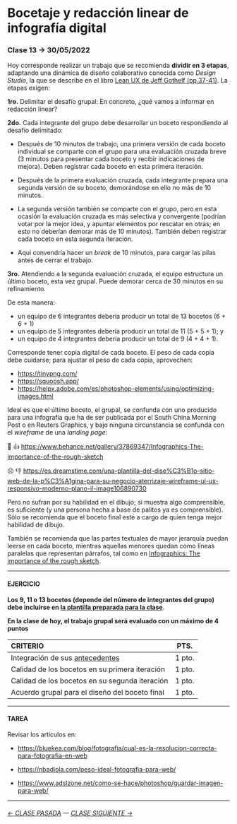 # Bocetaje y redacción linear de infografía digital

### Clase 13 → 30/05/2022

Hoy corresponde realizar un trabajo que se recomienda **dividir en 3 etapas**, adaptando una dinámica de diseño colaborativo conocida como *Design Studio*, la que se describe en el libro [Lean UX de Jeff Gothelf (pp.37-41)](https://drive.google.com/file/d/1sjTOzb0sRthTwPaNZF5wDJ4KkEsgChAc/view?usp=sharing). La etapas exigen:

**1ro.** Delimitar el desafío grupal: En concreto, ¿qué vamos a informar en redacción linear?

**2do.** Cada integrante del grupo debe desarrollar un boceto respondiendo al desafío delimitado:
 
- Después de 10 minutos de trabajo, una primera versión de cada boceto individual se comparte con el grupo para una evaluación cruzada breve (3 minutos para presentar cada boceto y recibir indicaciones de mejora). Deben registrar cada boceto en esta primera iteración.

- Después de la primera evaluación cruzada, cada integrante prepara una segunda versión de su boceto, demorándose en ello no más de 10 minutos.

- La segunda versión también se comparte con el grupo, pero en esta ocasión la evaluación cruzada es más selectiva y convergente (podrían votar por la mejor idea, y apuntar elementos por rescatar en otras; en esto no deberían demorar más de 10 minutos). También deben registrar cada boceto en esta segunda iteración.

- Aquí convendría hacer un *break* de 10 minutos, para cargar las pilas antes de cerrar el trabajo.

**3ro.** Atendiendo a la segunda evaluación cruzada, el equipo estructura un último boceto, esta vez grupal. Puede demorar cerca de 30 minutos en su refinamiento. 

De esta manera: 

- un equipo de 6 integrantes debería producir un total de 13 bocetos (6 + 6 + 1) 
- un equipo de 5 integrantes debería producir un total de 11 (5 + 5 + 1); y 
- un equipo de 4 integrantes debería producir un total de 9 (4 + 4 + 1).

Corresponde tener copia digital de cada boceto. El peso de cada copia debe cuidarse; para ajustar el peso de cada copia, aprovechen:

- https://tinypng.com/
- https://squoosh.app/
- https://helpx.adobe.com/es/photoshop-elements/using/optimizing-images.html

Ideal es que el último boceto, el grupal, se confunda con uno producido para una infografía que ha de ser publicada por el South China Morning Post o en Reuters Graphics, y bajo ninguna circunstancia se confunda con el *wireframe* de una *landing page*:

🙂  👍  https://www.behance.net/gallery/37869347/Infographics-The-importance-of-the-rough-sketch

☹️  👎  https://es.dreamstime.com/una-plantilla-del-dise%C3%B1o-sitio-web-de-la-p%C3%A1gina-para-su-negocio-aterrizaje-wireframe-ui-ux-responsivo-moderno-plano-il-image106890730

Pero no sufran por su habilidad en el dibujo; si muestra algo comprensible, es suficiente (y una persona hecha a base de palitos ya es comprensible). Sólo se recomienda que el boceto final esté a cargo de quien tenga mejor habilidad de dibujo.

También se recomienda que las partes textuales de mayor jerarquía puedan leerse en cada boceto, mientras aquellas menores quedan como líneas paralelas que representan párrafos, tal como en [Infographics: The importance of the rough sketch](https://www.behance.net/gallery/37869347/Infographics-The-importance-of-the-rough-sketch).

- - - - - - - - - - -

#### EJERCICIO

**Los 9, 11 o 13 bocetos (depende del número de integrantes del grupo) debe incluirse en [la plantilla preparada para la clase](https://profesorfaco.github.io/dno075-2022-1/clase-13/)**.

**En la clase de hoy, el trabajo grupal será evaluado con un máximo de 4 puntos** 

| CRITERIO | PTS.  |
|:---------|:-----:|
| Integración de sus [antecedentes](https://github.com/profesorfaco/dno075-2022-1/tree/main/clase-12) | 1 pto. |
| Calidad de los bocetos en su primera iteración | 1 pto. |
| Calidad de los bocetos en su segunda iteración | 1 pto. |
| Acuerdo grupal para el diseño del boceto final | 1 pto. |

- - - - - - - - - - - -

#### TAREA

Revisar los artículos en:

- https://bluekea.com/blog/fotografia/cual-es-la-resolucion-correcta-para-fotografia-en-web 

- https://nbadiola.com/peso-ideal-fotografia-para-web/

- https://www.adslzone.net/como-se-hace/photoshop/guardar-imagen-para-web/

- - - - - - - - - - - -

###### [← CLASE PASADA](https://github.com/profesorfaco/dno075-2022-1/tree/main/clase-12) — [CLASE SIGUIENTE →](https://github.com/profesorfaco/dno075-2022-1/tree/main/clase-14)
